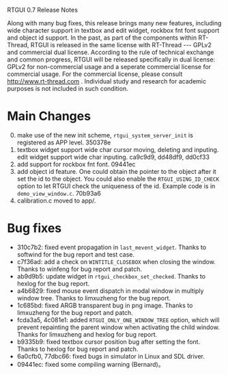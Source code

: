 RTGUI 0.7 Release Notes

Along with many bug fixes, this release brings many new features, including
wide character support in textbox and edit widget, rockbox fnt font support and
object id support. In the past, as part of the components within RT-Thread,
RTGUI is released in the same license with RT-Thread --- GPLv2 and commercial
dual license. According to the rule of technical exchange and common progress,
RTGUI will be released specifically in dual license: GPLv2 for non-commercial
usage and a seperate commercial license for commercial usage. For the
commercial license, please consult http://www.rt-thread.com . Individual study
and research for academic purposes is not included in such condition.

# Main Changes

0. make use of the new init scheme, `rtgui_system_server_init` is registered as
   APP level. 350378e
0. textbox widget support wide char cursor moving, deleting and inputing. edit
   widget support wide char inputing. ca9c9d9, dd48df9, dd0cf33
0. add support for rockbox fnt font. 09441ec
0. add object id feature. One could obtain the pointer to the object after it
   set the id to the object. You could also enable the `RTGUI_USING_ID_CHECK`
   option to let RTGUI check the uniqueness of the id. Example code is in
   `demo_view_window.c`. 70b93a6
0. calibration.c moved to app/.

# Bug fixes

- 310c7b2: fixed event propagation in `last_mevent_widget`. Thanks to softwind
  for the bug report and test case.
- c7f36ad: add a check on `WINTITLE_CLOSEBOX` when closing the window. Thanks
  to winfeng for bug report and patch.
- ab9d9b5: update widget in `rtgui_checkbox_set_checked`. Thanks to hexlog for
  the bug report.
- a4b6829: fixed mouse event dispatch in modal window in multiply window tree.
  Thanks to limxuzheng for the bug report.
- 1c685bd: fixed ARGB transparent bug in png image. Thanks to limxuzheng for
  the bug report and patch.
- fcda3a5, 4c081e1: added `RTGUI_ONLY_ONE_WINDOW_TREE` option, which will
  prevent repainting the parent window when activating the child window.
  Thanks for limxuzheng and hexlog for bug report.
- b9335b9: fixed textbox cursor position bug after setting the font. Thanks to
  hexlog for bug report and patch.
- 6a0cfb0, 77dbc66: fixed bugs in simulator in Linux and SDL driver.
- 09441ec: fixed some compiling warning (Bernard)。

